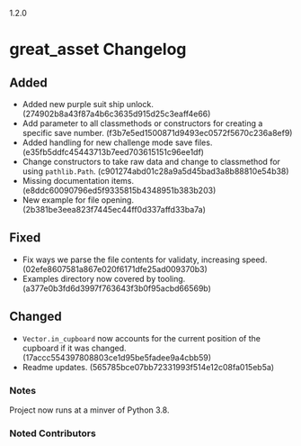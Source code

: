 1.2.0

# great_asset Changelog

## Added
- Added new purple suit ship unlock. (274902b8a43f87a4b6c3635d915d25c3eaff4e66)
- Add parameter to all classmethods or constructors for creating a specific save number. (f3b7e5ed1500871d9493ec0572f5670c236a8ef9)
- Added handling for new challenge mode save files. (e35fb5ddfc45443713b7eed703615151c96ee1df)
- Change constructors to take raw data and change to classmethod for using `pathlib.Path`. (c901274abd01c28a9a5d45bad3a8b88810e54b38)
- Missing documentation items. (e8ddc60090796ed5f9335815b4348951b383b203)
- New example for file opening. (2b381be3eea823f7445ec44ff0d337affd33ba7a)

## Fixed
- Fix ways we parse the file contents for validaty, increasing speed. (02efe8607581a867e020f6171dfe25ad009370b3)
- Examples directory now covered by tooling. (a377e0b3fd6d3997f763643f3b0f95acbd66569b)

## Changed
- `Vector.in_cupboard` now accounts for the current position of the cupboard if it was changed. (17accc554397808803ce1d95be5fadee9a4cbb59)
- Readme updates. (565785bce07bb72331993f514e12c08fa015eb5a)

### Notes
Project now runs at a minver of Python 3.8.

### Noted Contributors
